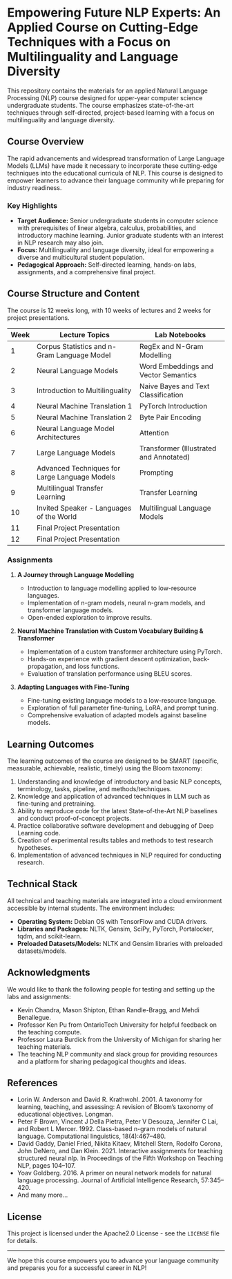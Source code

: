 # Empowering Future NLP Experts: An Applied Course on Cutting-Edge Techniques with a Focus on Multilinguality and Language Diversity

This repository contains the materials for an applied Natural Language Processing (NLP) course designed for upper-year computer science undergraduate students. The course emphasizes state-of-the-art techniques through self-directed, project-based learning with a focus on multilinguality and language diversity.

## Course Overview

The rapid advancements and widespread transformation of Large Language Models (LLMs) have made it necessary to incorporate these cutting-edge techniques into the educational curricula of NLP. This course is designed to empower learners to advance their language community while preparing for industry readiness.

### Key Highlights

- **Target Audience:** Senior undergraduate students in computer science with prerequisites of linear algebra, calculus, probabilities, and introductory machine learning. Junior graduate students with an interest in NLP research may also join.
- **Focus:** Multilinguality and language diversity, ideal for empowering a diverse and multicultural student population.
- **Pedagogical Approach:** Self-directed learning, hands-on labs, assignments, and a comprehensive final project.

## Course Structure and Content

The course is 12 weeks long, with 10 weeks of lectures and 2 weeks for project presentations.

| Week | Lecture Topics | Lab Notebooks |
| --- | --- | --- |
| 1 | Corpus Statistics and n-Gram Language Model | RegEx and N-Gram Modelling |
| 2 | Neural Language Models | Word Embeddings and Vector Semantics |
| 3 | Introduction to Multilinguality | Naive Bayes and Text Classification |
| 4 | Neural Machine Translation 1 | PyTorch Introduction |
| 5 | Neural Machine Translation 2 | Byte Pair Encoding |
| 6 | Neural Language Model Architectures | Attention |
| 7 | Large Language Models | Transformer (Illustrated and Annotated) |
| 8 | Advanced Techniques for Large Language Models | Prompting |
| 9 | Multilingual Transfer Learning | Transfer Learning |
| 10 | Invited Speaker - Languages of the World | Multilingual Language Models |
| 11 | Final Project Presentation |
| 12 | Final Project Presentation |

### Assignments

1. **A Journey through Language Modelling**
   - Introduction to language modelling applied to low-resource languages.
   - Implementation of n-gram models, neural n-gram models, and transformer language models.
   - Open-ended exploration to improve results.

2. **Neural Machine Translation with Custom Vocabulary Building & Transformer**
   - Implementation of a custom transformer architecture using PyTorch.
   - Hands-on experience with gradient descent optimization, back-propagation, and loss functions.
   - Evaluation of translation performance using BLEU scores.

3. **Adapting Languages with Fine-Tuning**
   - Fine-tuning existing language models to a low-resource language.
   - Exploration of full parameter fine-tuning, LoRA, and prompt tuning.
   - Comprehensive evaluation of adapted models against baseline models.

## Learning Outcomes

The learning outcomes of the course are designed to be SMART (specific, measurable, achievable, realistic, timely) using the Bloom taxonomy:

1. Understanding and knowledge of introductory and basic NLP concepts, terminology, tasks, pipeline, and methods/techniques.
2. Knowledge and application of advanced techniques in LLM such as fine-tuning and pretraining.
3. Ability to reproduce code for the latest State-of-the-Art NLP baselines and conduct proof-of-concept projects.
4. Practice collaborative software development and debugging of Deep Learning code.
5. Creation of experimental results tables and methods to test research hypotheses.
6. Implementation of advanced techniques in NLP required for conducting research.

## Technical Stack

All technical and teaching materials are integrated into a cloud environment accessible by internal students. The environment includes:

- **Operating System:** Debian OS with TensorFlow and CUDA drivers.
- **Libraries and Packages:** NLTK, Gensim, SciPy, PyTorch, Portalocker, tqdm, and scikit-learn.
- **Preloaded Datasets/Models:** NLTK and Gensim libraries with preloaded datasets/models.

## Acknowledgments

We would like to thank the following people for testing and setting up the labs and assignments:
- Kevin Chandra, Mason Shipton, Ethan Randle-Bragg, and Mehdi Benallegue.
- Professor Ken Pu from OntarioTech University for helpful feedback on the teaching compute.
- Professor Laura Burdick from the University of Michigan for sharing her teaching materials.
- The teaching NLP community and slack group for providing resources and a platform for sharing pedagogical thoughts and ideas.

## References

- Lorin W. Anderson and David R. Krathwohl. 2001. A taxonomy for learning, teaching, and assessing: A revision of Bloom’s taxonomy of educational objectives. Longman.
- Peter F Brown, Vincent J Della Pietra, Peter V Desouza, Jennifer C Lai, and Robert L Mercer. 1992. Class-based n-gram models of natural language. Computational linguistics, 18(4):467–480.
- David Gaddy, Daniel Fried, Nikita Kitaev, Mitchell Stern, Rodolfo Corona, John DeNero, and Dan Klein. 2021. Interactive assignments for teaching structured neural nlp. In Proceedings of the Fifth Workshop on Teaching NLP, pages 104–107.
- Yoav Goldberg. 2016. A primer on neural network models for natural language processing. Journal of Artificial Intelligence Research, 57:345–420.
- And many more...

## License

This project is licensed under the Apache2.0 License - see the `LICENSE` file for details.

---

We hope this course empowers you to advance your language community and prepares you for a successful career in NLP!
